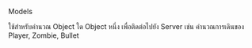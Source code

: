 Models

ใช้สำหรับคำนวณ Object ใด Object หนึ่ง เพื่อติดต่อไปยัง Server
เช่น คำนวณการเดินของ Player, Zombie, Bullet 